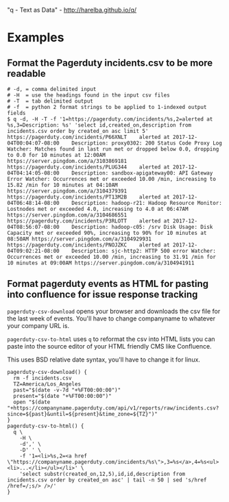 "q - Text as Data" - <http://harelba.github.io/q/>

# Examples

## Format the Pagerduty incidents.csv to be more readable

```
# -d, = comma delimited input
# -H  = use the headings found in the input csv files
# -T  = tab delimited output
# -f  = python 2 format strings to be applied to 1-indexed output fields
$ q -d, -H -T -f '1=https://pagerduty.com/incidents/%s,2=alerted at %s,3=Description: %s' 'select id,created_on,description from incidents.csv order by created_on asc limit 5'
https://pagerduty.com/incidents/P66XNLT    alerted at 2017-12-04T00:04:07-08:00    Description: proxy0302: 200 Status Code Proxy Log Watcher: Matches found in last run met or dropped below 0.0, dropping to 0.0 for 10 minutes at 12:00AM https://server.pingdom.com/a/3103869181
https://pagerduty.com/incidents/PLUG344    alerted at 2017-12-04T04:14:05-08:00    Description: sandbox-apigateway00: API Gateway Error Watcher: Occurrences met or exceeded 10.00 /min, increasing to 15.82 /min for 10 minutes at 04:10AM https://server.pingdom.com/a/3104379391
https://pagerduty.com/incidents/PT13M2B    alerted at 2017-12-04T06:48:14-08:00    Description: hadoop-r21: Hadoop Resource Monitor: Lostnodes met or exceeded 4.0, increasing to 4.0 at 06:47AM https://server.pingdom.com/a/3104686551
https://pagerduty.com/incidents/P3RLOTT    alerted at 2017-12-04T08:56:07-08:00    Description: hadoop-c05: /srv Disk Usage: Disk Capacity met or exceeded 90%, increasing to 90% for 10 minutes at 08:50AM https://server.pingdom.com/a/3104929931
https://pagerduty.com/incidents/PNOJZKC    alerted at 2017-12-04T09:02:21-08:00    Description: sjc-http2: HTTP 500 error Watcher: Occurrences met or exceeded 10.00 /min, increasing to 31.91 /min for 10 minutes at 09:00AM https://server.pingdom.com/a/3104941911
```

## Format pagerduty events as HTML for pasting into confluence for issue response tracking

`pagerduty-csv-download` opens your browser and downloads the csv file for the last week of events. You'll have to change companyname to whatever your company URL is.

`pagerduty-csv-to-html` uses `q` to reformat the csv into HTML lists you can paste into the source editor of your HTML friendly CMS like Confluence.

This uses BSD relative date syntax, you'll have to change it for linux.

```
pagerduty-csv-download() {
  rm -f incidents.csv
  TZ=America/Los_Angeles
  past="$(date -v-7d "+%FT00:00:00")"
  present="$(date "+%FT00:00:00")"
  open "$(date "+https://companyname.pagerduty.com/api/v1/reports/raw/incidents.csv?since=${past}&until=${present}&time_zone=${TZ}")"
}
pagerduty-csv-to-html() {
  q \
    -H \
    -d',' \
    -D' ' \
    -f '1=<li>%s,2=<a href \"https://companyname.pagerduty.com/incidents/%s\">,3=%s</a>,4=%s<ul><li>...</li></ul></li>' \
    'select substr(created_on,12,5),id,id,description from incidents.csv order by created_on asc' | tail -n 50 | sed 's/href /href=/;s/> />/'
}
```
